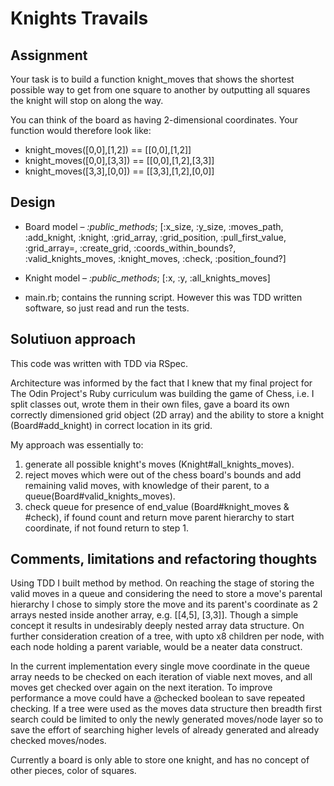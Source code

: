 # **Knights Travails**

## Assignment

Your task is to build a function knight_moves that shows the shortest possible way to get from one square to another by outputting all squares the knight will stop on along the way.

You can think of the board as having 2-dimensional coordinates. Your function would therefore look like:

- knight_moves([0,0],[1,2]) == [[0,0],[1,2]]
- knight_moves([0,0],[3,3]) == [[0,0],[1,2],[3,3]]
- knight_moves([3,3],[0,0]) == [[3,3],[1,2],[0,0]]

## Design

- Board model – _:public_methods_; [:x_size, :y_size, :moves_path, :add_knight, :knight, :grid_array, :grid_position, :pull_first_value, :grid_array=, :create_grid, :coords_within_bounds?, :valid_knights_moves, :knight_moves, :check, :position_found?]

- Knight model – _:public_methods_; [:x, :y, :all_knights_moves]

- main.rb; contains the running script. However this was TDD written software, so just read and run the tests.

## Solutiuon approach

This code was written with TDD via RSpec.

Architecture was informed by the fact that I knew that my final project for The Odin Project's Ruby curriculum was building the game of Chess, i.e. I split classes out, wrote them in their own files, gave a board its own correctly dimensioned grid object (2D array) and the ability to store a knight (Board#add_knight) in correct location in its grid.

My approach was essentially to:
1. generate all possible knight's moves (Knight#all_knights_moves).
2. reject moves which were out of the chess board's bounds and add remaining valid moves, with knowledge of their parent, to a queue(Board#valid_knights_moves).
3. check queue for presence of end_value (Board#knight_moves & #check), if found count and return move parent hierarchy to start coordinate, if not found return to step 1.

## Comments, limitations and refactoring thoughts

Using TDD I built method by method. On reaching the stage of storing the valid moves in a queue and considering the need to store a move's parental hierarchy I chose to simply store the move and its parent's coordinate as 2 arrays nested inside another array, e.g. [[4,5], [3,3]]. Though a simple concept it results in undesirably deeply nested array data structure. On further consideration creation of a tree, with upto x8 children per node, with each node holding a parent variable, would be a neater data construct.

In the current implementation every single move coordinate in the queue array needs to be checked on each iteration of viable next moves, and all moves get checked over again on the next iteration. To improve performance a move could have a @checked boolean to save repeated checking. If a tree were used as the moves data structure then breadth first search could be limited to only the newly generated moves/node layer so to save the effort of searching higher levels of already generated and already checked moves/nodes.

Currently a board is only able to store one knight, and has no concept of other pieces, color of squares.